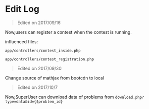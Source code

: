 # Edit Log

> Edited on 2017/09/16

Now,users can register a contest when the contest is running.

influenced files:

`app/controllers/contest_inside.php`

`app/controllers/contest_registration.php`

> Edited on 2017/09/30

Change source of mathjax from bootcdn to local

> Edited on 2017/10/7

Now,SuperUser can download data of problems from `download.php?type=data&id={$problem_id}`


